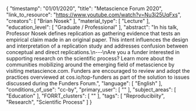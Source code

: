 {
    "timestamp": "01/01/2020",
    "title": "Metascience Forum 2020",
    "link_to_resource": "https://www.youtube.com/watch?v=Nu3j25UqFxs",
    "creators": [
        "Brian Nosek"
    ],
    "material_type": [
        "Lecture"
    ],
    "education_level": [
        "Graduate / Professional"
    ],
    "abstract": "In his talk, Professor Nosek defines replication as gathering evidence that tests an empirical claim made in an original paper. This intent influences the design and interpretation of a replication study and addresses confusion between conceptual and direct replications.\n---\nAre you a funder interested in supporting research on the scientific process? Learn more about the communities mobilizing around the emerging field of metascience by visiting metascience.com. Funders are encouraged to review and adopt the practices overviewed at cos.io/top-funders as part of the solution to issues discussed during the Funders Forum.",
    "language": [
        "English"
    ],
    "conditions_of_use": "cc-by",
    "primary_user": [
        ""
    ],
    "subject_areas": [
        "Education"
    ],
    "FORRT_clusters": [
        ""
    ],
    "tags": [
        "Reproducibiity",
        "Research",
        "Scientific Process"
    ]
}